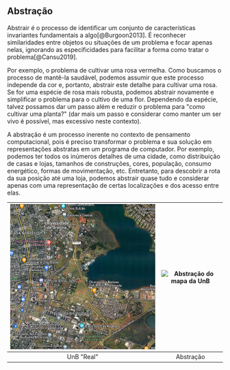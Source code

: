 ## Abstração

Abstrair é o processo de identificar um conjunto de características invariantes fundamentais a algo[@Burgoon2013]. É reconhecer similaridades entre objetos ou situações de um problema e focar apenas nelas, ignorando as especificidades para facilitar a forma como tratar o problema[@Cansu2019].

Por exemplo, o problema de cultivar uma rosa vermelha. Como buscamos o processo de mantê-la saudável, podemos assumir que este processo independe da cor e, portanto, abstrair este detalhe para cultivar uma rosa. Se for uma espécie de rosa mais robusta, podemos abstrair novamente e simplificar o problema para o cultivo de uma flor. Dependendo da espécie, talvez possamos dar um passo além e reduzir o problema para "como cultivar uma planta?" (dar mais um passo e considerar como manter um ser vivo é possível, mas excessivo neste contexto).

A abstração é um processo inerente no contexto de pensamento computacional, pois é preciso transformar o problema e sua solução em representações abstratas em um programa de computador. Por exemplo, podemos ter todos os inúmeros detalhes de uma cidade, como distribuição de casas e lojas, tamanhos de construções, cores, população, consumo energético, formas de movimentação, etc. Entretanto, para descobrir a rota da sua posição até uma loja, podemos abstrair quase tudo e considerar apenas com uma representação de certas localizações e dos acesso entre elas.

![UnB "Real"](../assets/img/unb_mapa.png "Mapa da UnB") | ![Abstração do mapa da UnB](assets/img/unb_modelo.png "Abstração do mapa da UnB")
:---------:|:---------:
UnB "Real" | Abstração
